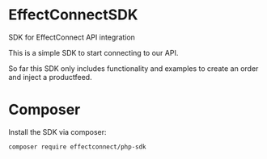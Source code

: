# EffectConnectSDK
SDK for EffectConnect API integration

This is a simple SDK to start connecting to our API.

So far this SDK only includes functionality and examples to create an order and inject a productfeed.

# Composer
Install the SDK via composer:

    composer require effectconnect/php-sdk
